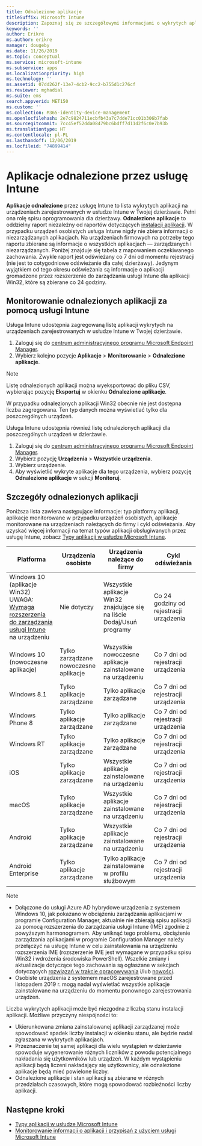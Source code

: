 ```yaml
---
title: Odnalezione aplikacje
titleSuffix: Microsoft Intune
description: Zapoznaj się ze szczegółowymi informacjami o wykrytych aplikacjach znalezionych przez usługę Intune na urządzeniu.
keywords: ''
author: Erikre
ms.author: erikre
manager: dougeby
ms.date: 11/26/2019
ms.topic: conceptual
ms.service: microsoft-intune
ms.subservice: apps
ms.localizationpriority: high
ms.technology: ''
ms.assetid: 07dd262f-13e7-4cb2-9cc2-b755d1c276cf
ms.reviewer: mghadial
ms.suite: ems
search.appverid: MET150
ms.custom: ''
ms.collection: M365-identity-device-management
ms.openlocfilehash: 2e7c9824711ecbfb43a7c7dde71cc01b306b7fab
ms.sourcegitcommit: 7cc45ef52dda08479bc6bdff7d11d2f6c0e7b93b
ms.translationtype: HT
ms.contentlocale: pl-PL
ms.lasthandoff: 12/06/2019
ms.locfileid: "74899414"
---
```

# <a name="intune-discovered-apps"></a>Aplikacje odnalezione przez usługę Intune

**Aplikacje odnalezione** przez usługę Intune to lista wykrytych aplikacji na urządzeniach zarejestrowanych w usłudze Intune w Twojej dzierżawie. Pełni ona rolę spisu oprogramowania dla dzierżawy. **Odnalezione aplikacje** to oddzielny raport niezależny od raportów dotyczących [instalacji aplikacji](apps-monitor.md). W przypadku urządzeń osobistych usługa Intune nigdy nie zbiera informacji o niezarządzanych aplikacjach. Na urządzeniach firmowych na potrzeby tego raportu zbierane są informacje o wszystkich aplikacjach — zarządzanych i niezarządzanych. Poniżej znajduje się tabela z mapowaniem oczekiwanego zachowania. Zwykle raport jest odświeżany co 7 dni od momentu rejestracji (nie jest to cotygodniowe odświeżanie dla całej dzierżawy). Jedynym wyjątkiem od tego okresu odświeżania są informacje o aplikacji gromadzone przez rozszerzenie do zarządzania usługi Intune dla aplikacji Win32, które są zbierane co 24 godziny.

## <a name="monitor-discovered-apps-with-intune"></a>Monitorowanie odnalezionych aplikacji za pomocą usługi Intune

Usługa Intune udostępnia zagregowaną listę aplikacji wykrytych na urządzeniach zarejestrowanych w usłudze Intune w Twojej dzierżawie.

1. Zaloguj się do [centrum administracyjnego programu Microsoft Endpoint Manager](https://go.microsoft.com/fwlink/?linkid=2109431).
2. Wybierz kolejno pozycje **Aplikacje** > **Monitorowanie** > **Odnalezione aplikacje**.

>[!NOTE]
>Listę odnalezionych aplikacji można wyeksportować do pliku CSV, wybierając pozycję **Eksportuj** w okienku **Odnalezione aplikacje**.
>
>W przypadku odnalezionych aplikacji Win32 obecnie nie jest dostępna liczba zagregowana. Ten typ danych można wyświetlać tylko dla poszczególnych urządzeń.

Usługa Intune udostępnia również listę odnalezionych aplikacji dla poszczególnych urządzeń w dzierżawie.

1. Zaloguj się do [centrum administracyjnego programu Microsoft Endpoint Manager](https://go.microsoft.com/fwlink/?linkid=2109431).
2. Wybierz pozycję **Urządzenia** > **Wszystkie urządzenia**.
3. Wybierz urządzenie.
4. Aby wyświetlić wykryte aplikacje dla tego urządzenia, wybierz pozycję **Odnalezione aplikacje** w sekcji **Monitoruj**.

## <a name="details-of-discovered-apps"></a>Szczegóły odnalezionych aplikacji

Poniższa lista zawiera następujące informacje: typ platformy aplikacji, aplikacje monitorowane w przypadku urządzeń osobistych, aplikacje monitorowane na urządzeniach należących do firmy i cykl odświeżania. Aby uzyskać więcej informacji na temat typów aplikacji obsługiwanych przez usługę Intune, zobacz [Typy aplikacji w usłudze Microsoft Intune](apps-add.md#app-types-in-microsoft-intune).

| Platforma | Urządzenia osobiste | Urządzenia należące do firmy | Cykl odświeżania |
|------------------------------------------------------------------------|----------------------------------|--------------------------------------------------|---------------------------------------|
| Windows 10 (aplikacje Win32) UWAGA: [Wymaga rozszerzenia do zarządzania usługi Intune](intune-management-extension.md) na urządzeniu | Nie dotyczy | Wszystkie aplikacje Win32 znajdujące się na liście Dodaj/Usuń programy | Co 24 godziny od rejestracji urządzenia |
| Windows 10 (nowoczesne aplikacje) | Tylko zarządzane nowoczesne aplikacje | Wszystkie nowoczesne aplikacje zainstalowane na urządzeniu | Co 7 dni od rejestracji urządzenia |
| Windows 8.1 | Tylko aplikacje zarządzane | Tylko aplikacje zarządzane | Co 7 dni od rejestracji urządzenia |
| Windows Phone 8 | Tylko aplikacje zarządzane | Tylko aplikacje zarządzane | Co 7 dni od rejestracji urządzenia |
| Windows RT | Tylko aplikacje zarządzane | Tylko aplikacje zarządzane | Co 7 dni od rejestracji urządzenia |
| iOS | Tylko aplikacje zarządzane | Wszystkie aplikacje zainstalowane na urządzeniu | Co 7 dni od rejestracji urządzenia |
| macOS | Tylko aplikacje zarządzane | Wszystkie aplikacje zainstalowane na urządzeniu | Co 7 dni od rejestracji urządzenia |
| Android | Tylko aplikacje zarządzane | Wszystkie aplikacje zainstalowane na urządzeniu | Co 7 dni od rejestracji urządzenia |
| Android Enterprise | Tylko aplikacje zarządzane | Tylko aplikacje zainstalowane w profilu służbowym | Co 7 dni od rejestracji urządzenia |

> [!NOTE]
> - Dołączone do usługi Azure AD hybrydowe urządzenia z systemem Windows 10, jak pokazano w obciążeniu zarządzania aplikacjami w programie Configuration Manager, aktualnie nie zbierają spisu aplikacji za pomocą rozszerzenia do zarządzania usługi Intune (IME) zgodnie z powyższym harmonogramem. Aby uniknąć tego problemu, obciążenie zarządzania aplikacjami w programie Configuration Manager należy przełączyć na usługę Intune w celu zainstalowania na urządzeniu rozszerzenia IME (rozszerzenie IME jest wymagane w przypadku spisu Win32 i wdrożenia środowiska PowerShell). Wszelkie zmiany i aktualizacje dotyczące tego zachowania są ogłaszane w sekcjach dotyczących [rozwiązań w trakcie opracowywania](../fundamentals/in-development.md) i/lub [nowości](../fundamentals/whats-new.md).
> - Osobiste urządzenia z systemem macOS zarejestrowane przed listopadem 2019 r. mogą nadal wyświetlać wszystkie aplikacje zainstalowane na urządzeniu do momentu ponownego zarejestrowania urządzeń.

Liczba wykrytych aplikacji może być niezgodna z liczbą stanu instalacji aplikacji. Możliwe przyczyny niespójności to:

- Ukierunkowana zmiana zainstalowanej aplikacji zarządzanej może spowodować spadek liczby instalacji w okienku stanu, ale będzie nadal zgłaszana w wykrytych aplikacjach.
- Przeznaczenie tej samej aplikacji dla wielu wystąpień w dzierżawie spowoduje wygenerowanie różnych liczników z powodu potencjalnego nakładania się użytkowników lub urządzeń. W każdym wystąpieniu aplikacji będą liczeni nakładający się użytkownicy, ale odnalezione aplikacje będą mieć powielone liczby.
- Odnalezione aplikacje i stan aplikacji są zbierane w różnych przedziałach czasowych, które mogą spowodować rozbieżności liczby aplikacji.

## <a name="next-steps"></a>Następne kroki

- [Typy aplikacji w usłudze Microsoft Intune](apps-add.md#app-types-in-microsoft-intune)
- [Monitorowanie informacji o aplikacji i przypisań z użyciem usługi Microsoft Intune](apps-monitor.md)
